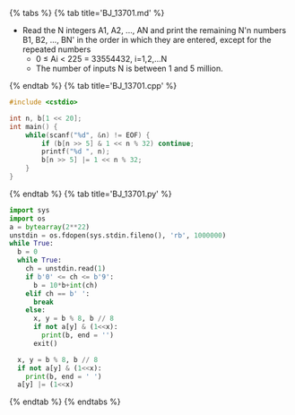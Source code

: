 {% tabs %}
{% tab title='BJ_13701.md' %}

* Read the N integers A1, A2, ..., AN and print the remaining N'n numbers B1, B2, ..., BN' in the order in which they are entered, except for the repeated numbers
  * 0 ≤ Ai < 225 = 33554432, i=1,2,…N
  * The number of inputs N is between 1 and 5 million.

{% endtab %}
{% tab title='BJ_13701.cpp' %}

```cpp
#include <cstdio>

int n, b[1 << 20];
int main() {
	while(scanf("%d", &n) != EOF) {
		if (b[n >> 5] & 1 << n % 32) continue;
		printf("%d ", n);
		b[n >> 5] |= 1 << n % 32;
	}
}
```

{% endtab %}
{% tab title='BJ_13701.py' %}

```py
import sys
import os
a = bytearray(2**22)
unstdin = os.fdopen(sys.stdin.fileno(), 'rb', 1000000)
while True:
  b = 0
  while True:
    ch = unstdin.read(1)
    if b'0' <= ch <= b'9':
      b = 10*b+int(ch)
    elif ch == b' ':
      break
    else:
      x, y = b % 8, b // 8
      if not a[y] & (1<<x):
        print(b, end = '')
      exit()

  x, y = b % 8, b // 8
  if not a[y] & (1<<x):
    print(b, end = ' ')
  a[y] |= (1<<x)
```

{% endtab %}
{% endtabs %}